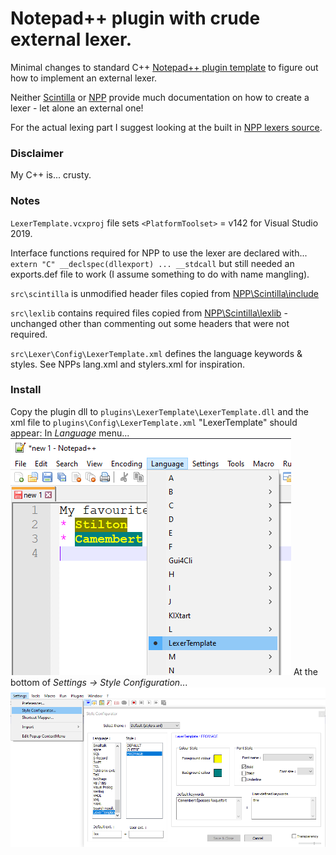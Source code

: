 ﻿# Notepad++ plugin with crude external lexer.

Minimal changes to standard C++ [Notepad++ plugin template](https://github.com/npp-plugins/plugintemplate) to figure out how to implement an external lexer.

Neither [Scintilla](https://www.scintilla.org/ScintillaDoc.html) or [NPP](https://npp-user-manual.org/docs/plugin-communication/) provide much documentation on how to create a lexer - let alone an external one!

For the actual lexing part I suggest looking at the built in [NPP lexers source](https://github.com/notepad-plus-plus/notepad-plus-plus/tree/master/scintilla/lexers).
### Disclaimer
My C++ is... crusty.

### Notes
`LexerTemplate.vcxproj` file sets  `<PlatformToolset>` = v142 for Visual Studio 2019.

Interface functions required for NPP to use the lexer are declared with...
`extern "C" __declspec(dllexport) ... __stdcall`
but still needed an exports.def file to work (I assume something to do with name mangling).

`src\scintilla` is unmodified header files copied from [NPP\Scintilla\include](https://github.com/notepad-plus-plus/notepad-plus-plus/tree/master/scintilla/include)

`src\lexlib` contains required files copied from [NPP\Scintilla\lexlib](https://github.com/notepad-plus-plus/notepad-plus-plus/tree/master/scintilla/lexlib) - unchanged other than commenting out some headers that were not required.

`src\Lexer\Config\LexerTemplate.xml` defines the language keywords & styles. See NPPs lang.xml and stylers.xml for inspiration.

### Install
Copy the plugin dll to `plugins\LexerTemplate\LexerTemplate.dll`
and the xml file to `plugins\Config\LexerTemplate.xml`
"LexerTemplate" should appear:
In *Language* menu...
![Language Menu](Media/Language.png)
At the bottom of *Settings -> Style Configuration*...
![Style Configuration Menu](Media/Style.png)

